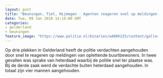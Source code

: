 ```yaml
---
layout: post
title: "Beuningen, Tiel, Nijmegen - Agenten reageren snel op meldingen en houden vier mannen aan"
date: Tue, 09 Jan 2018 14:14:00 GMT
categories: 
- gelderland 
- beuningen 
feature_image: "https://www.politie.nl/binaries/w400h225/content/gallery/politie/stockfotos/algemeen/aanhouding.jpg"
---
```


Op drie plekken in Gelderland heeft de politie verdachten aangehouden door snel te reageren op meldingen van oplettende buurtbewoners. In twee gevallen was sprake van heterdaad waarbij de politie snel ter plaatse was. Bij de derde zaak werd de verdachte buiten heterdaad aangehouden. In totaal zijn vier mannen aangehouden.
